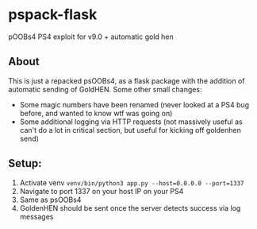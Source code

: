 # pspack-flask
pOOBs4 PS4 exploit for v9.0 + automatic gold hen
 
 ## About
 
This is just a repacked psOOBs4, as a flask package with the addition of automatic sending of GoldHEN. Some other small changes:

- Some magic numbers have been renamed (never looked at a PS4 bug before, and wanted to know wtf was going on)
- Some additional logging via HTTP requests (not massively useful as can't do a lot in critical section, but useful for kicking off goldenhen send)

## Setup:

1. Activate venv `venv/bin/python3 app.py --host=0.0.0.0 --port=1337`
2. Navigate to port 1337 on your host IP on your PS4
3. Same as psOOBs4
4. GoldenHEN should be sent once the server detects success via log messages

